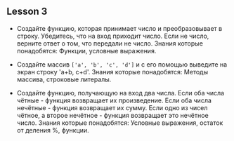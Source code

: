 ## Lesson 3

- Создайте функцию, которая принимает число и преобразовывает в строку. 
Убедитесь, что на вход приходит число. Если не число, верните ответ о том, что передали не число. 
Знания которые понадобятся: Функции, условные выражения.

- Создайте массив `['a', 'b', 'c', 'd']` и с его помощью выведите на экран строку 'a+b, c+d'. 
Знания которые понадобятся: Методы массива, строковые литералы.

- Создайте функцию, получающую на вход два числа. 
Если оба числа чётные - функция возвращает их произведение. Если оба числа нечётные - функция возвращает их сумму. 
Если одно из чисел чётное, а второе нечётное - функция возвращает это нечётное число. 
Знания которые понадобятся: Условные выражения, остаток от деления %, функции.
